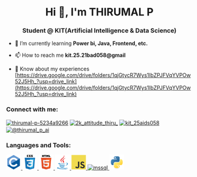 <h1 align="center">Hi 👋, I'm THIRUMAL P</h1>
<h3 align="center">Student @ KIT(Artificial Intelligence & Data Science)</h3>

- 🌱 I’m currently learning **Power bi, Java, Frontend, etc.**

- 📫 How to reach me **kit.25.21bad058@gmail**

- 📄 Know about my experiences [https://drive.google.com/drive/folders/1qjGtycR7Wys1IbZPJFVqYVPOw52J5Hh_?usp=drive_link](https://drive.google.com/drive/folders/1qjGtycR7Wys1IbZPJFVqYVPOw52J5Hh_?usp=drive_link)

<h3 align="left">Connect with me:</h3>
<p align="left">
<a href="https://linkedin.com/in/thirumal-p-5234a9266" target="blank"><img align="center" src="https://raw.githubusercontent.com/rahuldkjain/github-profile-readme-generator/master/src/images/icons/Social/linked-in-alt.svg" alt="thirumal-p-5234a9266" height="30" width="40" /></a>
<a href="https://instagram.com/2k_attitude_thiru_" target="blank"><img align="center" src="https://raw.githubusercontent.com/rahuldkjain/github-profile-readme-generator/master/src/images/icons/Social/instagram.svg" alt="2k_attitude_thiru_" height="30" width="40" /></a>
<a href="https://www.codechef.com/users/kit_25aids058" target="blank"><img align="center" src="https://cdn.jsdelivr.net/npm/simple-icons@3.1.0/icons/codechef.svg" alt="kit_25aids058" height="30" width="40" /></a>
<a href="https://www.hackerrank.com/@thirumal_p_ai" target="blank"><img align="center" src="https://raw.githubusercontent.com/rahuldkjain/github-profile-readme-generator/master/src/images/icons/Social/hackerrank.svg" alt="@thirumal_p_ai" height="30" width="40" /></a>
</p>

<h3 align="left">Languages and Tools:</h3>
<p align="left"> <a href="https://www.cprogramming.com/" target="_blank" rel="noreferrer"> <img src="https://raw.githubusercontent.com/devicons/devicon/master/icons/c/c-original.svg" alt="c" width="40" height="40"/> </a> <a href="https://www.w3schools.com/css/" target="_blank" rel="noreferrer"> <img src="https://raw.githubusercontent.com/devicons/devicon/master/icons/css3/css3-original-wordmark.svg" alt="css3" width="40" height="40"/> </a> <a href="https://www.w3.org/html/" target="_blank" rel="noreferrer"> <img src="https://raw.githubusercontent.com/devicons/devicon/master/icons/html5/html5-original-wordmark.svg" alt="html5" width="40" height="40"/> </a> <a href="https://www.java.com" target="_blank" rel="noreferrer"> <img src="https://raw.githubusercontent.com/devicons/devicon/master/icons/java/java-original.svg" alt="java" width="40" height="40"/> </a> <a href="https://developer.mozilla.org/en-US/docs/Web/JavaScript" target="_blank" rel="noreferrer"> <img src="https://raw.githubusercontent.com/devicons/devicon/master/icons/javascript/javascript-original.svg" alt="javascript" width="40" height="40"/> </a> <a href="https://www.microsoft.com/en-us/sql-server" target="_blank" rel="noreferrer"> <img src="https://www.svgrepo.com/show/303229/microsoft-sql-server-logo.svg" alt="mssql" width="40" height="40"/> </a> <a href="https://www.python.org" target="_blank" rel="noreferrer"> <img src="https://raw.githubusercontent.com/devicons/devicon/master/icons/python/python-original.svg" alt="python" width="40" height="40"/> </a> </p>

